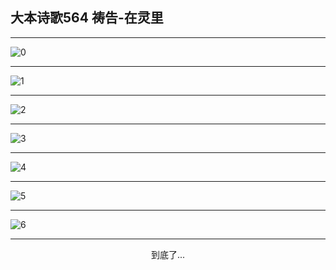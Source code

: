 
## 大本诗歌564 祷告-在灵里
        
<div id="aplayer0"></div>

---

<img alt="0" data-original="https://cdn.jsdelivr.net/gh/k34869/shi/data/d0564/0">

---

<img alt="1" data-original="https://cdn.jsdelivr.net/gh/k34869/shi/data/d0564/1">

---

<img alt="2" data-original="https://cdn.jsdelivr.net/gh/k34869/shi/data/d0564/2">

---

<img alt="3" data-original="https://cdn.jsdelivr.net/gh/k34869/shi/data/d0564/3">

---

<img alt="4" data-original="https://cdn.jsdelivr.net/gh/k34869/shi/data/d0564/4">

---

<img alt="5" data-original="https://cdn.jsdelivr.net/gh/k34869/shi/data/d0564/5">

---

<img alt="6" data-original="https://cdn.jsdelivr.net/gh/k34869/shi/data/d0564/6">

---

<p style="text-align: center">到底了...</p>

<script src="/js/dist-view.js"></script>

<script>
MAIN.id = 'd0564';
        
const ap0 = new APlayer({
    container: document.getElementById('aplayer0'),
    volume: 1,
    loop: 'none',
    preload: 'none',
    audio: [{
        name: '大本诗歌564.mp3',
        artist: '大本诗歌',
        url: 'https://res.wx.qq.com/voice/getvoice?mediaid=MzI0NTk3MDM5M18yMjQ3NDk0NTc0',
        cover: '/favicon'
    }]
});
</script>
